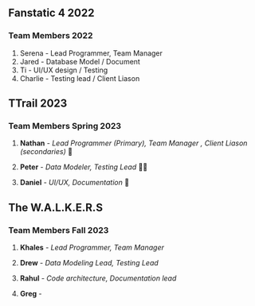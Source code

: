 ## Fanstatic 4 2022

### Team Members 2022

1. Serena - Lead Programmer, Team Manager
2. Jared - Database Model / Document
3. Ti - UI/UX design / Testing
4. Charlie - Testing lead / Client Liason

## TTrail 2023

### Team Members Spring 2023

1. **Nathan** - _Lead Programmer (Primary), Team Manager , Client Liason (secondaries)_ :ghost:

2. **Peter** - _Data Modeler, Testing Lead_ :mage_man:

3. **Daniel** - _UI/UX, Documentation_ :bat:

## The W.A.L.K.E.R.S

### Team Members Fall 2023

1. **Khales** - _Lead Programmer, Team Manager_

2. **Drew** - _Data Modeling Lead, Testing Lead_

3. **Rahul** - _Code architecture, Documentation lead_

4. **Greg** - 
